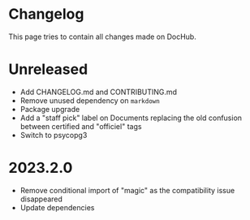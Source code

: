 # Changelog

This page tries to contain all changes made on DocHub.

# Unreleased

 * Add CHANGELOG.md and CONTRIBUTING.md
 * Remove unused dependency on `markdown`
 * Package upgrade
 * Add a "staff pick" label on Documents replacing the old confusion between certified and "officiel" tags
 * Switch to psycopg3

# 2023.2.0

 * Remove conditional import of "magic" as the compatibility issue disappeared
 * Update dependencies
